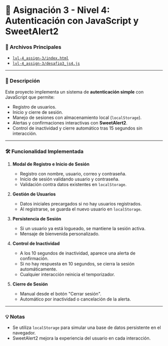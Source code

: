 # 🔐 Asignación 3 - Nivel 4: Autenticación con JavaScript y SweetAlert2

### 📂 Archivos Principales
- [`lvl-4_assign-3/index.html`](lvl-4_assign-3/index.html)
- [`lvl-4_assign-3/desafio3_js4.js`](lvl-4_assign-3/desafio3_js4.js)

---

### 📌 Descripción
Este proyecto implementa un sistema de **autenticación simple** con JavaScript que permite:
- Registro de usuarios.
- Inicio y cierre de sesión.
- Manejo de sesiones con almacenamiento local (`localStorage`).
- Alertas y confirmaciones interactivas con **SweetAlert2**.
- Control de inactividad y cierre automático tras 15 segundos sin interacción.

---

### 🛠️ Funcionalidad Implementada

1. **Modal de Registro e Inicio de Sesión**
   - Registro con nombre, usuario, correo y contraseña.
   - Inicio de sesión validando usuario y contraseña.
   - Validación contra datos existentes en `localStorage`.

2. **Gestión de Usuarios**
   - Datos iniciales precargados si no hay usuarios registrados.
   - Al registrarse, se guarda el nuevo usuario en `localStorage`.

3. **Persistencia de Sesión**
   - Si un usuario ya está logueado, se mantiene la sesión activa.
   - Mensaje de bienvenida personalizado.

4. **Control de Inactividad**
   - A los 10 segundos de inactividad, aparece una alerta de confirmación.
   - Si no hay respuesta en 10 segundos, se cierra la sesión automáticamente.
   - Cualquier interacción reinicia el temporizador.

5. **Cierre de Sesión**
   - Manual desde el botón "Cerrar sesión".
   - Automático por inactividad o cancelación de la alerta.

---

### 💡 Notas
- Se utiliza `localStorage` para simular una base de datos persistente en el navegador.
- SweetAlert2 mejora la experiencia del usuario en cada interacción.
